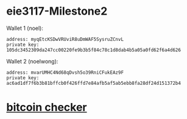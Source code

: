 # eie3117-Milestone2

Wallet 1 (noel): 
```
address: myqEtcKSDwVRUviR8uDmWAF5SysruZCnvL
private key: 105dc3452309da247cc00220fe9b3b5f84c78c1d8dab4b5a05a0fd62f6a4d626
```

Wallet 2 (noelwong):
```
address: mvarUMHC4Nd68qDvsh5o39RniCFukEAz9F
private key: ac6ad1df7f6b3b81bffcb0f426ffd7e84afb5af5ab5ebb8fa28df24d151372b4
```
# [bitcoin checker](https://blockstream.info/testnet/)
